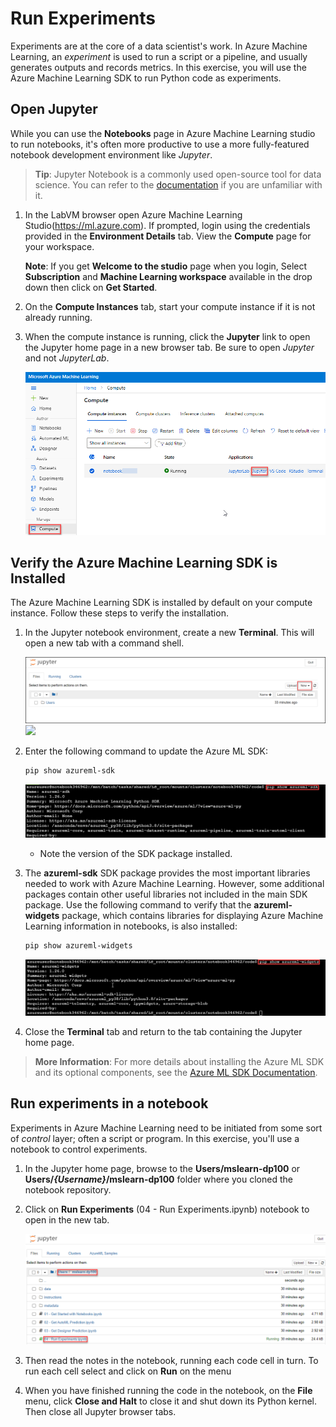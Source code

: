 # Run Experiments

Experiments are at the core of a data scientist's work. In Azure Machine Learning, an *experiment* is used to run a script or a pipeline, and usually generates outputs and records metrics. In this exercise, you will use the Azure Machine Learning SDK to run Python code as experiments.

## Open Jupyter

While you can use the **Notebooks** page in Azure Machine Learning studio to run notebooks, it's often more productive to use a more fully-featured notebook development environment like *Jupyter*.

> **Tip**: Jupyter Notebook is a commonly used open-source tool for data science. You can refer to the [documentation](https://jupyter-notebook.readthedocs.io/en/stable/notebook.html) if you are unfamiliar with it.

1. In the LabVM browser open Azure Machine Learning Studio(https://ml.azure.com). If prompted, login using the credentials provided in the **Environment Details** tab. View the **Compute** page for your workspace.

    **Note**: If you get **Welcome to the studio** page when you login, Select **Subscription** and **Machine Learning workspace** available in the drop down then click on **Get Started**.

2. On the **Compute Instances** tab, start your compute instance if it is not already running.

3. When the compute instance is running, click the **Jupyter** link to open the Jupyter home page in a new browser tab. Be sure to open *Jupyter* and not *JupyterLab*.

    ![](images/jupyter.png)

## Verify the Azure Machine Learning SDK is Installed

The Azure Machine Learning SDK is installed by default on your compute instance. Follow these steps to verify the installation.

1. In the Jupyter notebook environment, create a new **Terminal**. This will open a new tab with a command shell.

    ![](images/img7.png)
    ![](images/img8.png)    

3. Enter the following command to update the Azure ML SDK:

    ```bash
    pip show azureml-sdk
    ```

    ![](images/pip1.png) 
    
   - Note the version of the SDK package installed.

3. The **azureml-sdk** SDK package provides the most important libraries needed to work with Azure Machine Learning. However, some additional packages contain other useful libraries not included in the main SDK package. Use the following command to verify that the **azureml-widgets** package, which contains libraries for displaying Azure Machine Learning information in notebooks, is also installed:

    ```bash
    pip show azureml-widgets
    ```

    ![](images/pip2.png)

4. Close the **Terminal** tab and return to the tab containing the Jupyter home page.

> **More Information**: For more details about installing the Azure ML SDK and its optional components, see the [Azure ML SDK Documentation](https://docs.microsoft.com/python/api/overview/azure/ml/install?view=azure-ml-py).

## Run experiments in a notebook

Experiments in Azure Machine Learning need to be initiated from some sort of *control* layer; often a script or program. In this exercise, you'll use a notebook to control experiments.

1. In the Jupyter home page, browse to the **Users/mslearn-dp100** or **Users/*{Username}*/mslearn-dp100** folder where you cloned the notebook repository.

2. Click on **Run Experiments** (04 - Run Experiments.ipynb) notebook to open in the new tab.

    ![](images/runexp.png)

3. Then read the notes in the notebook, running each code cell in turn. To run each cell select and click on **Run** on the menu

4. When you have finished running the code in the notebook, on the **File** menu, click **Close and Halt** to close it and shut down its Python kernel. Then close all Jupyter browser tabs.

